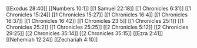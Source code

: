 [[Exodus 28:40]]
[[Numbers 10:1]]
[[1 Samuel 22:18]]
[[1 Chronicles 6:31]]
[[1 Chronicles 15:24]]
[[1 Chronicles 15:27]]
[[1 Chronicles 16:4]]
[[1 Chronicles 16:37]]
[[1 Chronicles 16:42]]
[[1 Chronicles 23:5]]
[[1 Chronicles 25:1]]
[[1 Chronicles 25:2]]
[[1 Chronicles 25:25]]
[[2 Chronicles 5:12]]
[[2 Chronicles 29:25]]
[[2 Chronicles 35:14]]
[[2 Chronicles 35:15]]
[[Ezra 2:41]]
[[Nehemiah 12:24]]
[[Zechariah 4:10]]
